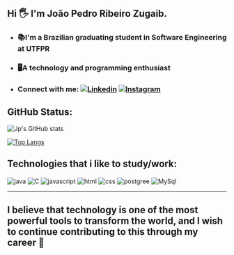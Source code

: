## Hi 🖐️ I'm João Pedro Ribeiro Zugaib.

* ### 📚I'm a Brazilian graduating student in Software Engineering at UTFPR
* ### 🖥️A technology and programming enthusiast  

* ### Connect with me: [![Linkedin](https://img.shields.io/badge/LinkedIn-0077B5?style=for-the-badge&logo=linkedin&logoColor=white)](https://www.linkedin.com/in/joaopedrorzugaib/) [![Instagram](https://img.shields.io/badge/Instagram-E4405F?style=for-the-badge&logo=instagram&logoColor=white)](https://instagram.com/joaopedro.rz)

## GitHub Status:

![Jp's GitHub stats](https://github-readme-stats.vercel.app/api?username=joaopedro-rz&show_icons=true&theme=tokyonight)

[![Top Langs](https://github-readme-stats.vercel.app/api/top-langs/?username=joaopedro-rz&layout=compact&theme=tokyonight)](https://github.com/anuraghazra/github-readme-stats)

## Technologies that i like to study/work: 

<div>
<img align="center" alt="java" src="https://img.shields.io/badge/Java-ED8B00?style=for-the-badge&logo=openjdk&logoColor=white">
<img align="center" alt="C" src="https://img.shields.io/badge/C-00599C?style=for-the-badge&logo=c&logoColor=white">
<img align="center" alt="javascript" src="https://img.shields.io/badge/JavaScript-323330?style=for-the-badge&logo=javascript&logoColor=F7DF1E">
<img align="center" alt="html" src="https://img.shields.io/badge/HTML5-E34F26?style=for-the-badge&logo=html5&logoColor=white">
<img align="center" alt="css" src="https://img.shields.io/badge/CSS3-1572B6?style=for-the-badge&logo=css3&logoColor=white">
<img align="center" alt="postgree" src="https://img.shields.io/badge/PostgreSQL-316192?style=for-the-badge&logo=postgresql&logoColor=white">
<img align="center" alt="MySql" src="https://img.shields.io/badge/MySQL-00000F?style=for-the-badge&logo=mysql&logoColor=white">
</div>


---
## I believe that technology is one of the most powerful tools to transform the world, and I wish to continue contributing to this through my career 💭
